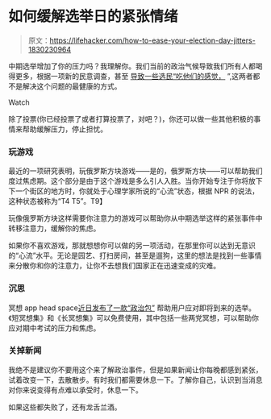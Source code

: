 # 如何缓解选举日的紧张情绪

> 原文：<https://lifehacker.com/how-to-ease-your-election-day-jitters-1830230964>

中期选举增加了你的压力吗？我理解你。我们当前的政治气候导致我们所有人都喝得更多，根据一项新的民意调查，甚至 [导致一些选民“吃他们的感觉，](https://www.nbcnews.com/better/health/political-climate-making-democrats-eat-their-feelings-here-s-how-ncna929826) ”,这两者都不是解决这个问题的最健康的方式。

Watch

除了投票(你已经投票了或者打算投票了，对吧？)，你还可以做一些其他积极的事情来帮助缓解压力，停止担忧。

### 玩游戏

最近的一项研究表明，玩俄罗斯方块游戏——是的，俄罗斯方块——可以帮助我们度过焦虑期。这个部分是由于这个游戏是多么引人入胜。当你开始专注于你将放下下一个街区的地方时，你就处于心理学家所说的“心流”状态，根据 NPR 的说法，这种状态被称为“T4 T5”。T9】

玩像俄罗斯方块这样需要你注意力的游戏可以帮助你从中期选举这样的紧张事件中转移注意力，缓解你的焦虑。

如果你不喜欢游戏，那就想想你可以做的另一项活动，在那里你可以达到无意识的“心流”水平。无论是园艺、打扫房间，甚至是遛狗，这里的想法是找到一些事情来分散你和你的注意力，让你不去想我们国家正在迅速变成的灾难。

### 沉思

冥想 app head space[近日发布了一款“政治包”](https://lifehacker.com/cope-with-midterm-election-anxiety-better-with-this-med-1830211792) 帮助用户应对即将到来的选举。《短冥想集》和《长冥想集》可以免费使用，其中包括一些两党冥想，可以帮助你应对期中考试的压力和焦虑。

### 关掉新闻

我绝不是建议你不要用这个来了解政治事件，但是如果新闻让你每晚都感到紧张，试着改变一下，去散散步。有时我们都需要休息一下。了解你自己，认识到当消息对你来说变得有点难以承受时，休息一下。

如果这些都失败了，还有龙舌兰酒。